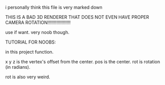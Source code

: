 i personally think this file is very marked down

THIS IS A BAD 3D RENDERER THAT DOES NOT EVEN HAVE PROPER CAMERA ROTATION!!!!!!!!!!!!!!!!!!

use if want.
very noob though.

TUTORIAL FOR NOOBS:

in this project function.

x y z is the vertex's offset from the center.
pos is the center.
rot is rotation (in radians).

rot is also very weird.
